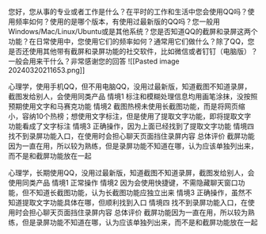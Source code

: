 
您好，您从事的专业或者工作是什么？在平时的工作和生活中您会使用QQ吗？使用频率如何？使用的是哪个版本，有使用过最新版的QQ吗？您一般用Windows/Mac/Linux/Ubuntu或是其他系统？您是否知道QQ的截屏和录屏这两个功能？在日常使用中，您使用它们的频率如何？通常用它们做什么？除了QQ，您是否还使用其他带有截屏和录屏功能的社交软件，比如微信或者钉钉（电脑版）？一般会用来干什么？非常感谢您的回答
![[Pasted image 20240320211653.png]]

心理学，使用手机QQ，但不用电脑QQ，没用过最新版，知道截图不知道录屏，截图发给别人，会使用同类产品
情境1
标注和模糊处理信息均用画笔涂抹，没按照预期使用文字和马赛克功能
情境2
截图热榜未使用长截图功能，而是将网页缩小，容纳10个热榜；想使用文字标注，但是使用了提取文字功能，即将提取文字功能看成了文字标注
情境3
正确操作，因为上面已经找到了提取文字功能
情境四
找不到录屏功能入口，在使用时会担心聊天页面挡住录屏内容
总体评价
截屏功能因为一直在用，所以较为熟练，但是录屏功能不知道在哪，认为应该单独列出来，而不是和截屏功能放在一起


心理学，长期使用QQ，没用过最新版，知道截图不知道录屏，截图发给别人，会使用同类产品
情境1
正常操作
情境2
因为会使用快捷键，不需隐藏聊天窗口功能，但不知道长截图功能，认为长截图功能应独立出来
情境3
正确操作，虽然不知道提取文字功能具体在哪，但顺利找到入口
情境四
找不到录屏功能入口，在使用时会担心聊天页面挡住录屏内容
总体评价
截屏功能因为一直在用，所以较为熟练，但是录屏功能不知道在哪，认为应该单独列出来，而不是和截屏功能放在一起